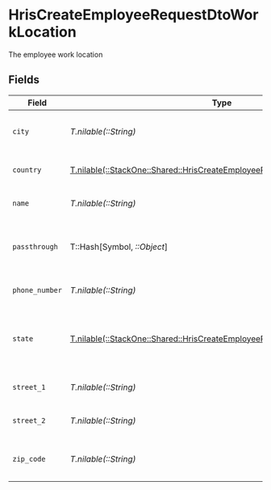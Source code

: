 # HrisCreateEmployeeRequestDtoWorkLocation

The employee work location


## Fields

| Field                                                                                                                                          | Type                                                                                                                                           | Required                                                                                                                                       | Description                                                                                                                                    | Example                                                                                                                                        |
| ---------------------------------------------------------------------------------------------------------------------------------------------- | ---------------------------------------------------------------------------------------------------------------------------------------------- | ---------------------------------------------------------------------------------------------------------------------------------------------- | ---------------------------------------------------------------------------------------------------------------------------------------------- | ---------------------------------------------------------------------------------------------------------------------------------------------- |
| `city`                                                                                                                                         | *T.nilable(::String)*                                                                                                                          | :heavy_minus_sign:                                                                                                                             | The city where the location is situated                                                                                                        | Grantham                                                                                                                                       |
| `country`                                                                                                                                      | [T.nilable(::StackOne::Shared::HrisCreateEmployeeRequestDtoSchemasCountry)](../../models/shared/hriscreateemployeerequestdtoschemascountry.md) | :heavy_minus_sign:                                                                                                                             | The country code                                                                                                                               |                                                                                                                                                |
| `name`                                                                                                                                         | *T.nilable(::String)*                                                                                                                          | :heavy_minus_sign:                                                                                                                             | The name of the location                                                                                                                       | Woolsthorpe Manor                                                                                                                              |
| `passthrough`                                                                                                                                  | T::Hash[Symbol, *::Object*]                                                                                                                    | :heavy_minus_sign:                                                                                                                             | Value to pass through to the provider                                                                                                          | {"other_known_names": "John Doe"}                                                                                                              |
| `phone_number`                                                                                                                                 | *T.nilable(::String)*                                                                                                                          | :heavy_minus_sign:                                                                                                                             | The phone number of the location                                                                                                               | +44 1476 860 364                                                                                                                               |
| `state`                                                                                                                                        | [T.nilable(::StackOne::Shared::HrisCreateEmployeeRequestDtoState)](../../models/shared/hriscreateemployeerequestdtostate.md)                   | :heavy_minus_sign:                                                                                                                             | The ISO3166-2 sub division where the location is situated                                                                                      | GB-LIN                                                                                                                                         |
| `street_1`                                                                                                                                     | *T.nilable(::String)*                                                                                                                          | :heavy_minus_sign:                                                                                                                             | The first line of the address                                                                                                                  | Water Lane                                                                                                                                     |
| `street_2`                                                                                                                                     | *T.nilable(::String)*                                                                                                                          | :heavy_minus_sign:                                                                                                                             | The second line of the address                                                                                                                 | Woolsthorpe by Colsterworth                                                                                                                    |
| `zip_code`                                                                                                                                     | *T.nilable(::String)*                                                                                                                          | :heavy_minus_sign:                                                                                                                             | The ZIP code/Postal code of the location                                                                                                       | NG33 5NR                                                                                                                                       |